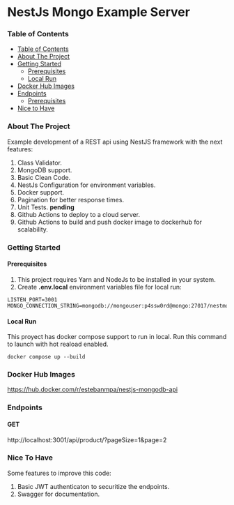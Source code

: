 # NestJs Mongo Example Server

### Table of Contents

- [Table of Contents](#table-of-contents)
- [About The Project](#about-the-project)
- [Getting Started](#getting-started)
  - [Prerequisites](#prerequisites)
  - [Local Run](#local-run)
- [Docker Hub Images](#dockerhubimages)
- [Endpoints](#endpoints)
  - [Prerequisites](#prerequisites)
- [Nice to Have](#nice-to-have)

### About The Project
Example development of a REST api using NestJS framework with the next features:
1. Class Validator.
2. MongoDB support.
3. Basic Clean Code.
4. NestJs Configuration for environment variables.
5. Docker support.
6. Pagination for better response times.
7. Unit Tests. **pending**
8. Github Actions to deploy to a cloud server.
9. Github Actions to build and push docker image to dockerhub for scalability.

### Getting Started

#### Prerequisites
1. This project requires Yarn and NodeJs to be installed in your system.
2. Create **.env.local** environment variables file for local run:
```
LISTEN_PORT=3001
MONGO_CONNECTION_STRING=mongodb://mongouser:p4ssw0rd@mongo:27017/nestmongodb
```

#### Local Run
This proyect has docker compose support to run in local. Run this command to launch with hot reaload enabled.
```
docker compose up --build
```

### Docker Hub Images
https://hub.docker.com/r/estebanmpa/nestjs-mongodb-api

### Endpoints
#### GET
http://localhost:3001/api/product/?pageSize=1&page=2

### Nice To Have
Some features to improve this code:
1. Basic JWT authenticaton to securitize the endpoints.
2. Swagger for documentation.